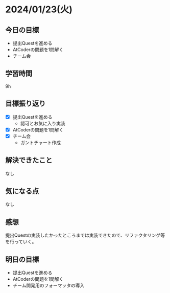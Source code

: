# 2024/01/23(火)

## 今日の目標
* 提出Questを進める
* AtCoderの問題を1問解く
* チーム会

## 学習時間
9h

## 目標振り返り
* [x] 提出Questを進める
  * 認可とお気に入り実装
* [x] AtCoderの問題を1問解く
* [x] チーム会
  * ガントチャート作成

## 解決できたこと
なし

## 気になる点
なし

## 感想
提出Questの実装したかったところまでは実装できたので、リファクタリング等を行っていく。

## 明日の目標
* 提出Questを進める
* AtCoderの問題を1問解く
* チーム開発用のフォーマッタの導入